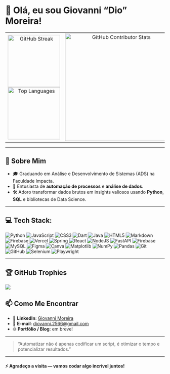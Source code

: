 # 👋 Olá, eu sou Giovanni “Dio” Moreira!

<div align="center">

  <table>
    <tr>
      <!-- Coluna Esquerda: Perfil e Linguagens -->
      <td align="center">
        <a href="https://github.com/4Diovanni">
          <img 
            src="https://nirzak-streak-stats.vercel.app/?user=4Diovanni&theme=date_night&hide_border=false" 
            alt="GitHub Streak" 
            height="165"
          />
        </a>
        <br>
        <a href="https://github.com/4Diovanni">
          <img 
            src="https://github-readme-stats.vercel.app/api/top-langs/?username=4Diovanni&layout=compact&theme=date_night&hide_border=false" 
            alt="Top Languages" 
            height="165"
          />
        </a>
      </td>
      <!-- Coluna Direita: Contribuições -->
      <td align="center">
        <a href="https://github.com/4Diovanni">
          <img 
            src="https://github-contributor-stats.vercel.app/api?username=4Diovanni&limit=5&theme=date_night&combine_all_yearly_contributions=true" 
            alt="GitHub Contributor Stats" 
            height="340"
          />
        </a>
      </td>
    </tr>
  </table>

</div>



---

## 🔭 Sobre Mim

- 🎓 Graduando em Análise e Desenvolvimento de Sistemas (ADS) na Faculdade Impacta.  
- 🤖 Entusiasta de **automação de processos** e **análise de dados**.
- 🛠️ Adoro transformar dados brutos em insights valiosos usando **Python**, **SQL** e bibliotecas de Data Science.  

---

## 💻 Tech Stack:
![Python](https://img.shields.io/badge/python-3670A0?style=for-the-badge&logo=python&logoColor=ffdd54) ![JavaScript](https://img.shields.io/badge/javascript-%23323330.svg?style=for-the-badge&logo=javascript&logoColor=%23F7DF1E) ![CSS3](https://img.shields.io/badge/css3-%231572B6.svg?style=for-the-badge&logo=css3&logoColor=white) ![Dart](https://img.shields.io/badge/dart-%230175C2.svg?style=for-the-badge&logo=dart&logoColor=white) ![Java](https://img.shields.io/badge/java-%23ED8B00.svg?style=for-the-badge&logo=openjdk&logoColor=white) ![HTML5](https://img.shields.io/badge/html5-%23E34F26.svg?style=for-the-badge&logo=html5&logoColor=white) ![Markdown](https://img.shields.io/badge/markdown-%23000000.svg?style=for-the-badge&logo=markdown&logoColor=white) ![Firebase](https://img.shields.io/badge/firebase-%23039BE5.svg?style=for-the-badge&logo=firebase) ![Vercel](https://img.shields.io/badge/vercel-%23000000.svg?style=for-the-badge&logo=vercel&logoColor=white) ![Spring](https://img.shields.io/badge/spring-%236DB33F.svg?style=for-the-badge&logo=spring&logoColor=white) ![React](https://img.shields.io/badge/react-%2320232a.svg?style=for-the-badge&logo=react&logoColor=%2361DAFB) ![NodeJS](https://img.shields.io/badge/node.js-6DA55F?style=for-the-badge&logo=node.js&logoColor=white) ![FastAPI](https://img.shields.io/badge/FastAPI-005571?style=for-the-badge&logo=fastapi) ![Firebase](https://img.shields.io/badge/firebase-a08021?style=for-the-badge&logo=firebase&logoColor=ffcd34) ![MySQL](https://img.shields.io/badge/mysql-4479A1.svg?style=for-the-badge&logo=mysql&logoColor=white) ![Figma](https://img.shields.io/badge/figma-%23F24E1E.svg?style=for-the-badge&logo=figma&logoColor=white) ![Canva](https://img.shields.io/badge/Canva-%2300C4CC.svg?style=for-the-badge&logo=Canva&logoColor=white) ![Matplotlib](https://img.shields.io/badge/Matplotlib-%23ffffff.svg?style=for-the-badge&logo=Matplotlib&logoColor=black) ![NumPy](https://img.shields.io/badge/numpy-%23013243.svg?style=for-the-badge&logo=numpy&logoColor=white) ![Pandas](https://img.shields.io/badge/pandas-%23150458.svg?style=for-the-badge&logo=pandas&logoColor=white) ![Git](https://img.shields.io/badge/git-%23F05033.svg?style=for-the-badge&logo=git&logoColor=white) ![GitHub](https://img.shields.io/badge/github-%23121011.svg?style=for-the-badge&logo=github&logoColor=white) ![Selenium](https://img.shields.io/badge/-selenium-%43B02A?style=for-the-badge&logo=selenium&logoColor=white) ![Playwright](https://img.shields.io/badge/-playwright-%232EAD33?style=for-the-badge&logo=playwright&logoColor=white)

---
## 🏆 GitHub Trophies
![](https://github-profile-trophy.vercel.app/?username=4Diovanni&theme=date_night&no-frame=false&no-bg=true&margin-w=4)

## 📫 Como Me Encontrar

- 💼 **LinkedIn**: [Giovanni Moreira](https://www.linkedin.com/in/giovanni-moreira-64654a254/)  
- 📧 **E‑mail**: diovanni.2566@gmail.com  
- 🌐 **Portfólio / Blog**: em breve!  

---

> “Automatizar não é apenas codificar um script, é otimizar o tempo e potencializar resultados.”  

---

#### ⚡ Agradeço a visita — vamos codar algo incrível juntos!

